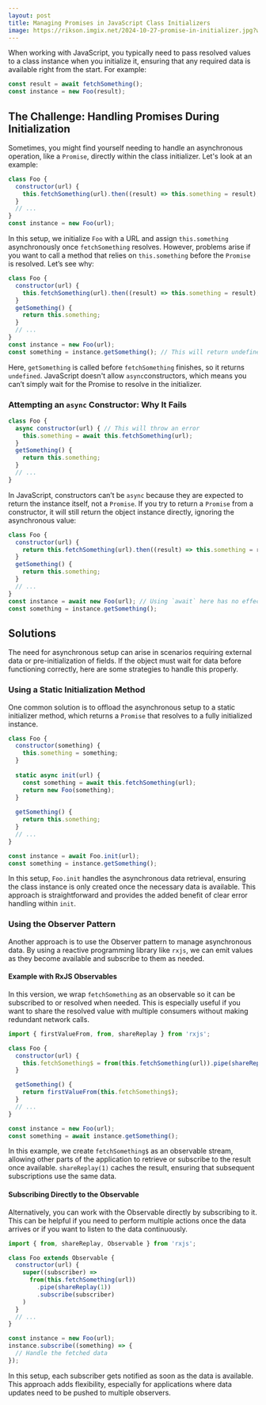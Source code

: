 ```yaml
---
layout: post
title: Managing Promises in JavaScript Class Initializers
image: https://rikson.imgix.net/2024-10-27-promise-in-initializer.jpg?w=856
---
```


When working with JavaScript, you typically need to pass resolved values to a class instance when you initialize it, ensuring that any required data is available right from the start. For example:

```javascript
const result = await fetchSomething();
const instance = new Foo(result);
```

## The Challenge: Handling Promises During Initialization

Sometimes, you might find yourself needing to handle an asynchronous operation, like a `Promise`, directly within the class initializer. Let's look at an example:

```javascript
class Foo {
  constructor(url) {
    this.fetchSomething(url).then((result) => this.something = result);
  }
  // ...
}
const instance = new Foo(url);
```

In this setup, we initialize `Foo` with a URL and assign `this.something` asynchronously once `fetchSomething` resolves. However, problems arise if you want to call a method that relies on `this.something` before the `Promise` is resolved. Let’s see why:

```javascript
class Foo {
  constructor(url) {
    this.fetchSomething(url).then((result) => this.something = result);
  }
  getSomething() {
    return this.something;
  }
  // ...
}
const instance = new Foo(url);
const something = instance.getSomething(); // This will return undefined
```

Here, `getSomething` is called before `fetchSomething` finishes, so it returns `undefined`. JavaScript doesn't allow `async`constructors, which means you can’t simply wait for the Promise to resolve in the initializer.

### Attempting an `async` Constructor: Why It Fails

```javascript
class Foo {
  async constructor(url) { // This will throw an error
    this.something = await this.fetchSomething(url);
  }
  getSomething() {
    return this.something;
  }
  // ...
}
```

In JavaScript, constructors can’t be `async` because they are expected to return the instance itself, not a `Promise`. If you try to return a `Promise` from a constructor, it will still return the object instance directly, ignoring the asynchronous value:

```javascript
class Foo {
  constructor(url) {
    return this.fetchSomething(url).then((result) => this.something = result);
  }
  getSomething() {
    return this.something;
  }
  // ...
}
const instance = await new Foo(url); // Using `await` here has no effect
const something = instance.getSomething();
```

## Solutions

The need for asynchronous setup can arise in scenarios requiring external data or pre-initialization of fields. If the object must wait for data before functioning correctly, here are some strategies to handle this properly.

### Using a Static Initialization Method

One common solution is to offload the asynchronous setup to a static initializer method, which returns a `Promise` that resolves to a fully initialized instance.

```javascript
class Foo {
  constructor(something) {
    this.something = something;
  }
  
  static async init(url) {
    const something = await this.fetchSomething(url);
    return new Foo(something);
  }
  
  getSomething() {
    return this.something;
  }
  // ...
}

const instance = await Foo.init(url);
const something = instance.getSomething();
```

In this setup, `Foo.init` handles the asynchronous data retrieval, ensuring the class instance is only created once the necessary data is available. This approach is straightforward and provides the added benefit of clear error handling within `init`.

### Using the Observer Pattern

Another approach is to use the Observer pattern to manage asynchronous data. By using a reactive programming library like `rxjs`, we can emit values as they become available and subscribe to them as needed.

#### Example with RxJS Observables

In this version, we wrap `fetchSomething` as an observable so it can be subscribed to or resolved when needed. This is especially useful if you want to share the resolved value with multiple consumers without making redundant network calls.

```javascript
import { firstValueFrom, from, shareReplay } from 'rxjs';

class Foo {
  constructor(url) {
    this.fetchSomething$ = from(this.fetchSomething(url)).pipe(shareReplay(1));
  }

  getSomething() {
    return firstValueFrom(this.fetchSomething$);
  }
  // ...
}

const instance = new Foo(url);
const something = await instance.getSomething();
```

In this example, we create `fetchSomething$` as an observable stream, allowing other parts of the application to retrieve or subscribe to the result once available. `shareReplay(1)` caches the result, ensuring that subsequent subscriptions use the same data.

#### Subscribing Directly to the Observable

Alternatively, you can work with the Observable directly by subscribing to it. This can be helpful if you need to perform multiple actions once the data arrives or if you want to listen to the data continuously.

```javascript
import { from, shareReplay, Observable } from 'rxjs';

class Foo extends Observable {
  constructor(url) {
    super((subscriber) =>
      from(this.fetchSomething(url))
        .pipe(shareReplay(1))
        .subscribe(subscriber)
    )
  }
  // ...
}

const instance = new Foo(url);
instance.subscribe((something) => {
  // Handle the fetched data
});
```

In this setup, each subscriber gets notified as soon as the data is available. This approach adds flexibility, especially for applications where data updates need to be pushed to multiple observers.
